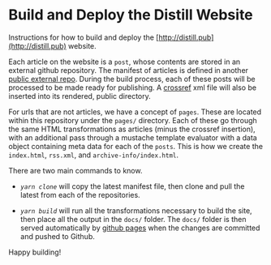 # Build and Deploy the Distill Website

Instructions for how to build and deploy the [http://distill.pub](http://distill.pub) website.

Each article on the website is a `post`, whose contents are stored in an external github repository. The manifest of articles is defined in another [public external repo](https://github.com/distillpub/posts/blob/master/posts.csv). During the build process, each of these posts will be processed to be made ready for publishing. A [crossref](http://www.crossref.org/) xml file will also be inserted into its rendered, public directory.

For urls that are not articles, we have a concept of `pages`. These are located within this repository under the `pages/` directory. Each of these go through the same HTML transformations as articles (minus the crossref insertion), with an additional pass through a mustache template evaluator with a data object containing meta data for each of the `posts`. This is how we create the `index.html`, `rss.xml`, and `archive-info/index.html`.

There are two main commands to know. 

- *`yarn clone`* will copy the latest manifest file, then clone and pull the latest from each of the repositories.

- *`yarn build`* will run all the transformations necessary to build the site, then place all the output in the `docs/` folder. The `docs/` folder is then served automatically by [github pages](https://help.github.com/articles/configuring-a-publishing-source-for-github-pages/) when the changes are committed and pushed to Github.

Happy building!
